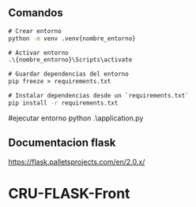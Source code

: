 ## Comandos
```cmd
# Crear entorno
python -m venv .venv{nombre_entorno}

# Activar entorno
.\{nombre_entorno}\Scripts\activate

# Guardar dependencias del entorno
pip freeze > requirements.txt

# Instalar dependencias desde un `requirements.txt`
pip install -r requirements.txt
```

#ejecutar entorno
python .\application.py

## Documentacion flask
https://flask.palletsprojects.com/en/2.0.x/
# CRU-FLASK-Front
